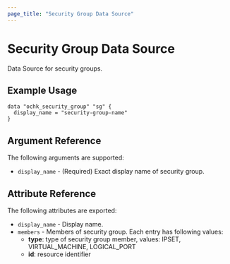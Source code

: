 ```yaml
---
page_title: "Security Group Data Source"
---
```


# Security Group Data Source

Data Source for security groups. 

## Example Usage

```hcl
data "ochk_security_group" "sg" {
  display_name = "security-group-name"
}
```

## Argument Reference

The following arguments are supported:

* `display_name` - (Required) Exact display name of security group.

## Attribute Reference

The following attributes are exported:
 * `display_name` - Display name. 
 * `members` - Members of security group. 
   Each entry has following values:
    * **type**: type of security group member, values: IPSET, VIRTUAL_MACHINE, LOGICAL_PORT
    * **id**: resource identifier
    
 
